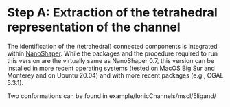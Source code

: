 # Step A: Extraction of the tetrahedral representation of the channel

The identification of the (tetrahedral) connected components is integrated within [NanoShaper](https://electrostaticszone.eu/downloads). While the packages and the procedure required to run this version are the virtually same as NanoShaper 0.7, this version can be installed in more recent operating systems (tested on MacOS Big Sur and Monterey and on Ubuntu 20.04) and with more recent packages (e.g., CGAL 5.3.1).

Two conformations can be found in example/IonicChannels/mscl/5ligand/
